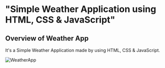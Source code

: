 # "Simple Weather Application using HTML, CSS &amp; JavaScript"

## Overview of Weather App

It's a  Simple Weather Application made by using HTML, CSS &amp; JavaScript.






![WeatherApp](https://user-images.githubusercontent.com/42378118/99897986-fd02dc00-2cc3-11eb-9cac-f5b577bfef40.png)

